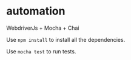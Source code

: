 # automation

WebdriverJs + Mocha + Chai

Use `npm install` to install all the dependencies.

Use `mocha test` to run tests.
